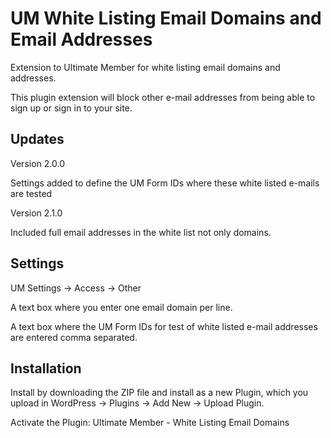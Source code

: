 # UM White Listing Email Domains and Email Addresses
Extension to Ultimate Member for white listing email domains and addresses.

This plugin extension will block other e-mail addresses from being able to sign up or sign in to your site.
## Updates
Version 2.0.0

Settings added to define the UM Form IDs where these white listed e-mails are tested

Version 2.1.0

Included full email addresses in the white list not only domains.
## Settings 
UM Settings -> Access -> Other

A text box where you enter one email domain per line.

A text box where the UM Form IDs for test of white listed e-mail addresses are entered comma separated.
## Installation
Install by downloading the ZIP file and install as a new Plugin, which you upload in WordPress -> Plugins -> Add New -> Upload Plugin.

Activate the Plugin: Ultimate Member - White Listing Email Domains
